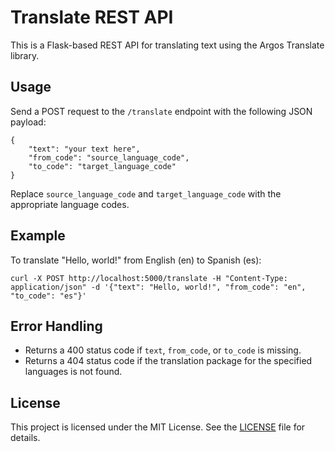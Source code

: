 # Translate REST API

This is a Flask-based REST API for translating text using the Argos Translate library.

## Usage

Send a POST request to the `/translate` endpoint with the following JSON payload:

```
{
    "text": "your text here",
    "from_code": "source_language_code",
    "to_code": "target_language_code"
}
```

Replace `source_language_code` and `target_language_code` with the appropriate language codes.

## Example

To translate "Hello, world!" from English (en) to Spanish (es):

```
curl -X POST http://localhost:5000/translate -H "Content-Type: application/json" -d '{"text": "Hello, world!", "from_code": "en", "to_code": "es"}'
```

## Error Handling

- Returns a 400 status code if `text`, `from_code`, or `to_code` is missing.
- Returns a 404 status code if the translation package for the specified languages is not found.

## License

This project is licensed under the MIT License. See the [LICENSE](LICENSE) file for details.
